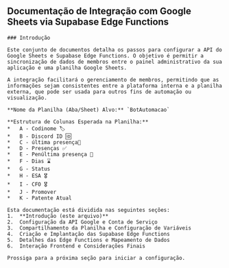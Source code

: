 ## Documentação de Integração com Google Sheets via Supabase Edge Functions

    ### Introdução

    Este conjunto de documentos detalha os passos para configurar a API do Google Sheets e Supabase Edge Functions. O objetivo é permitir a sincronização de dados de membros entre o painel administrativo da sua aplicação e uma planilha Google Sheets.

    A integração facilitará o gerenciamento de membros, permitindo que as informações sejam consistentes entre a plataforma interna e a planilha externa, que pode ser usada para outros fins de automação ou visualização.

    **Nome da Planilha (Aba/Sheet) Alvo:** `BotAutomacao`

    **Estrutura de Colunas Esperada na Planilha:**
    *   A - Codinome 🏷️
    *   B - Discord ID 🆔
    *   C - última presença📆
    *   D - Presenças ✅
    *   E - Penúltima presença 🚩
    *   F - Dias ⌛
    *   G - Status
    *   H - ESA 🎖️
    *   I - CFO 🎖️
    *   J - Promover
    *   K - Patente Atual

    Esta documentação está dividida nas seguintes seções:
    1.  **Introdução (este arquivo)**
    2.  Configuração da API Google e Conta de Serviço
    3.  Compartilhamento da Planilha e Configuração de Variáveis
    4.  Criação e Implantação das Supabase Edge Functions
    5.  Detalhes das Edge Functions e Mapeamento de Dados
    6.  Interação Frontend e Considerações Finais

    Prossiga para a próxima seção para iniciar a configuração.